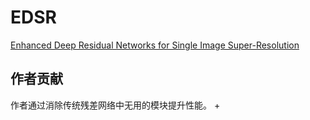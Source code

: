 # EDSR
[Enhanced Deep Residual Networks for Single Image Super-Resolution](https://arxiv.org/abs/1707.02921)
## 作者贡献
作者通过消除传统残差网络中无用的模块提升性能。
+ 